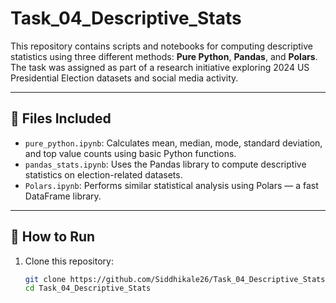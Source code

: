 # Task_04_Descriptive_Stats

This repository contains scripts and notebooks for computing descriptive statistics using three different methods: **Pure Python**, **Pandas**, and **Polars**. The task was assigned as part of a research initiative exploring 2024 US Presidential Election datasets and social media activity.

---

## 📁 Files Included

- `pure_python.ipynb`: Calculates mean, median, mode, standard deviation, and top value counts using basic Python functions.
- `pandas_stats.ipynb`: Uses the Pandas library to compute descriptive statistics on election-related datasets.
- `Polars.ipynb`: Performs similar statistical analysis using Polars — a fast DataFrame library.

---

## 🧪 How to Run

1. Clone this repository:
   ```bash
   git clone https://github.com/Siddhikale26/Task_04_Descriptive_Stats.git
   cd Task_04_Descriptive_Stats
